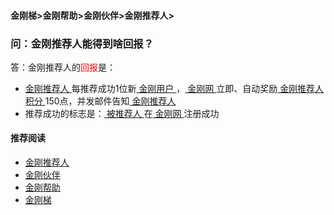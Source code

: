 #### 金刚梯>金刚帮助>金刚伙伴>金刚推荐人>
### 问：金刚推荐人能得到啥回报？

答：金刚推荐人的<font color="Red">回报</font>是：
- [ 金刚推荐人 ](https://a2zitpro.github.io/web/推荐人)每推荐成功1位新[ 金刚用户 ](https://a2zitpro.github.io/web/金刚用户)，[ 金刚网 ](https://a2zitpro.github.io/web/kksitecn)立即、自动奖励[ 金刚推荐人 ](https://a2zitpro.github.io/web/kkreferrer)[ 积分 ](https://a2zitpro.github.io/web/kkpoint)150点，并发邮件告知[ 金刚推荐人 ](https://a2zitpro.github.io/web/kkreferrer)
- 推荐成功的标志是：[ 被推荐人 ](https://a2zitpro.github.io/web/被推荐人)在[ 金刚网 ](https://a2zitpro.github.io/web/kksitecn)注册成功


#### 推荐阅读
- [金刚推荐人](https://a2zitpro.github.io/web/list_kkreferrer)
- [金刚伙伴](https://a2zitpro.github.io/web/list_kkpartner)
- [金刚帮助](https://a2zitpro.github.io/web/list_helpkkvpn)
- [金刚梯](https://a2zitpro.github.io/web/dlb)
